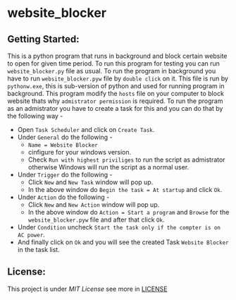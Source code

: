 # website_blocker

## Getting Started:
This is a python program that runs in background and block certain website to open for given time period.
To run this program for testing you can run `website_blocker.py` file as usual.
To run the program in background you have to run `website_blocker.pyw` file by `double click` on it. This file is run by `pythonw.exe`, this is sub-version of python and used for running program in background. This program modify the `hosts` file on your computer to block website thats why `admistrator permission` is required. To run the program as an admistrator you have to create a task for this and you can do that by the following way - 
* Open `Task Scheduler` and click on `Create Task`.
* Under `General` do the following - 
    * `Name = Website Blocker` 
    * cinfigure for your windows version.
    * Check `Run with highest priviliges` to run the script as admistrator otherwise Windows will run the script as a normal user.
* Under `Trigger` do the following - 
    * Click `New` and `New Task` window will pop up.
    * In the above window do `Begin the task = At startup` and click `Ok`.
* Under `Action` do the following -
    * Click `New` and `New Action` window will pop up.
    * In the above window do `Action = Start a program` and `Browse` for the `website_blocker.pyw` file and after that click `Ok`.
* Under `Condition` uncheck `Start the task only if the compter is on AC power`.
* And finally click on `Ok` and you will see the created Task `Website Blocker` in the task list.



## License:
This project is under _MIT License_ see more in [LICENSE](https://github.com/codeslash21/website_blocker/blob/master/LICENSE)
